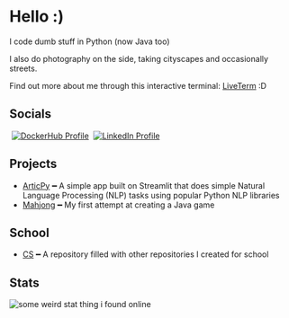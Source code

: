 # Hello :)
I code dumb stuff in Python (now Java too)

I also do photography on the side, taking cityscapes and occasionally streets.

Find out more about me through this interactive terminal: [LiveTerm](https://my-live-term-rho.vercel.app/) :D


## Socials
‎‎ [![DockerHub Profile](https://img.shields.io/badge/Docker-asdfghjklxd-blue)](https://hub.docker.com/u/asdfghjklxd)
‎‎ [![LinkedIn Profile](https://img.shields.io/badge/LinkedIn-George-lightgrey)](https://www.linkedin.com/in/george-t-a819aa185/)

## Projects
- [ArticPy](https://github.com/asdfghjkxd/ArticPy) ━ A simple app built on Streamlit that does simple Natural Language Processing (NLP) tasks using popular Python NLP libraries
- [Mahjong](https://github.com/asdfghjkxd/MahjongJava) ━ My first attempt at creating a Java game

## School
- [CS](https://github.com/asdfghjkxd/CS) ━ A repository filled with other repositories I created for school

## Stats
![some weird stat thing i found online](https://github-readme-stats.vercel.app/api?username=asdfghjkxd&show_icons=true)
